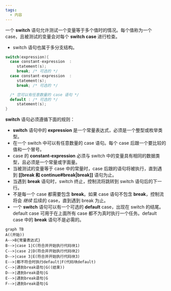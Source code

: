 ```yaml
---
tags:
  - 内容
---
```

一个 **switch** 语句允许测试一个变量等于多个值时的情况。每个值称为一个 case，且被测试的变量会对每个 **switch case** 进行检查。

- switch 语句也属于多分支结构。

 ```c
 switch(expression){
   case constant-expression  :
      statement(s);
      break; /* 可选的 */
   case constant-expression  :
      statement(s);
      break; /* 可选的 */
 
   /* 您可以有任意数量的 case 语句 */
   default : /* 可选的 */
      statement(s);
 }
 ```

 **switch** 语句必须遵循下面的规则：

 -   **switch** 语句中的 **expression** 是一个常量表达式，必须是一个整型或枚举类型。
 -   在一个 switch 中可以有任意数量的 case 语句。每个 case 后跟一个要比较的值和一个冒号。
 -   case 的 **constant-expression** 必须与 switch 中的变量具有相同的数据类型，且必须是一个常量或字面量。
 -   当被测试的变量等于 case 中的常量时，case 后跟的语句将被执行，直到遇到 **[[break 和 continue#break|break]]** 语句为止。
 -   当遇到 **break** 语句时，switch 终止，控制流将跳转到 switch 语句后的下一行。
 -   不是每一个 case 都需要包含 **break**。如果 case 语句不包含 **break**，控制流将会 *继续* 后续的 case，直到遇到 break 为止。
 -   一个 **switch** 语句可以有一个可选的 **default** case，出现在 switch 的结尾。default case 可用于在上面所有 case 都不为真时执行一个任务。default case 中的 **break** 语句不是必需的。

 ```mermaid
 graph TB
 A((开始))
 A-->B{常量表达式}
 B-->|case 1|C(符合并开始执行代码块1)
 C-->|case 2|D(符合并开始执行代码块2)
 D-->|case 3|E(符合并开始执行代码块3)
 E-->|都不符合时执行default|F(代码块default)
 C-->|遇到break语句|G((结束))
 D-->|遇到break语句|G
 E-->|遇到break语句|G
 F-->|遇到break语句|G
 ```
